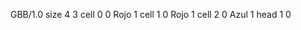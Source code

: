 <gs-board> GBB/1.0
size 4 3
cell 0 0 Rojo 1 
cell 1 0 Rojo 1 
cell 2 0 Azul 1 
head 1 0
 </gs-board>